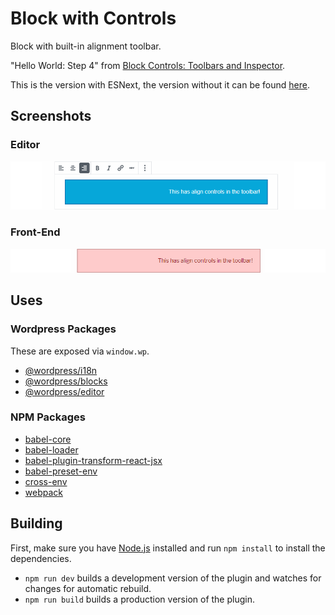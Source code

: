 # Block with Controls
Block with built-in alignment toolbar.

"Hello World: Step 4" from [Block Controls: Toolbars and Inspector](https://wordpress.org/gutenberg/handbook/blocks/block-controls-toolbars-and-inspector/).

This is the version with ESNext, the version without it can be found [here](https://github.com/WordPress/gutenberg-examples/tree/master/04-controls).

## Screenshots
### Editor
![A blue block with the text "This has align controls in the toolbar!" with a toolbar containing various format options, including buttons to align text left, center, or right.](../images/controls-editor.png)
### Front-End
![A red block with the right-aligned text "This has align controls in the toolbar!"](../images/controls-client.png)

## Uses
### Wordpress Packages
These are exposed via `window.wp`.
* [@wordpress/i18n](https://wordpress.org/gutenberg/handbook/packages/packages-i18n/)
* [@wordpress/blocks](https://wordpress.org/gutenberg/handbook/packages/packages-blocks/)
* [@wordpress/editor](https://wordpress.org/gutenberg/handbook/packages/packages-editor/)

### NPM Packages
* [babel-core](https://www.npmjs.com/package/babel-core)
* [babel-loader](https://www.npmjs.com/package/babel-loader)
* [babel-plugin-transform-react-jsx](https://www.npmjs.com/package/babel-plugin-transform-react-jsx)
* [babel-preset-env](https://www.npmjs.com/package/babel-preset-env)
* [cross-env](https://www.npmjs.com/package/cross-env)
* [webpack](https://www.npmjs.com/package/webpack)

## Building
First, make sure you have [Node.js](https://nodejs.org/en/) installed and run `npm install` to install the dependencies.
* `npm run dev` builds a development version of the plugin and watches for changes for automatic rebuild.
* `npm run build` builds a production version of the plugin.